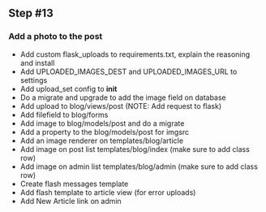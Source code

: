 ## Step #13

### Add a photo to the post
- Add custom flask_uploads to requirements.txt, explain the reasoning and install
- Add UPLOADED_IMAGES_DEST and UPLOADED_IMAGES_URL to settings
- Add upload_set config to __init__
- Do a migrate and upgrade to add the image field on database
- Add upload to blog/views/post (NOTE: Add request to flask)
- Add filefield to blog/forms
- Add image to blog/models/post and do a migrate
- Add a property to the blog/models/post for imgsrc
- Add an image renderer on templates/blog/article
- Add image on post list templates/blog/index (make sure to add class row)
- Add image on admin list templates/blog/admin (make sure to add class row)
- Create flash messages template
- Add flash template to article view (for error uploads)
- Add New Article link on admin